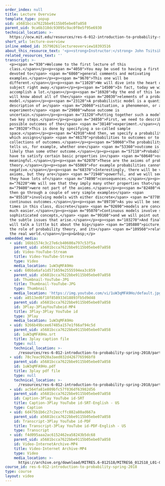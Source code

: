 ```yaml
---
order_index: null
title: Lecture Overview
template_type: popup
uid: a5681bcca7622bbe9115b05ebe07a858
parent_uid: 9ca6b310dc93095c9ac0f0e5f95e6930
technical_location: >-
  https://ocw.mit.edu/resources/res-6-012-introduction-to-probability-spring-2018/part-i-the-fundamentals/lecture-overview
short_url: lecture-overview
inline_embed_id: 35790261lectureoverview18393516
about_this_resource_text: '<p><strong>Instructor:</strong> John Tsitsiklis</p>'
related_resources_text: ''
transcript: >-
  <p><span m="930">Welcome to the first lecture of this
  class.</span></p><p><span m="4050">You may be used to having a first lecture
  devoted to</span> <span m="6860">general comments and motivating
  examples.</span></p><p><span m="9670">This one will be
  different.</span></p><p><span m="11020">We will dive into the heart of the
  subject right away.</span></p><p><span m="14500">In fact, today we will
  accomplish a lot.</span></p><p><span m="16920">By the end of this lecture, you
  will know about all of the</span> <span m="20030">elements of a probabilistic
  model.</span></p><p><span m="23120">A probabilistic model is a quantitative
  description of a</span> <span m="26060">situation, a phenomenon, or an
  experiment</span> <span m="29080">whose outcome is
  uncertain.</span></p><p><span m="31320">Putting together such a model involves
  two key steps.</span></p><p><span m="34850">First, we need to describe the
  possible outcomes of the</span> <span m="38140">experiment.</span></p><p><span
  m="39320">This is done by specifying a so-called sample
  space.</span></p><p><span m="42910">And then, we specify a probability law,
  which assigns</span> <span m="46170">probabilities to outcomes or to
  collections of outcomes.</span></p><p><span m="50060">The probability law
  tells us, for example, whether one</span> <span m="53360">outcome is much more
  likely than some other outcome.</span></p><p><span m="57110">Probabilities
  have to satisfy certain basic properties in</span> <span m="60640">order to be
  meaningful.</span></p><p><span m="62070">These are the axioms of probability
  theory.</span></p><p><span m="65069">For example probabilities cannot be
  negative.</span></p><p><span m="68370">Interestingly, there will be very few
  axioms, but they are</span> <span m="71940">powerful, and we will see that
  they have lots of</span> <span m="74890">consequences.</span></p><p><span
  m="76220">We will see that they imply many other properties that</span> <span
  m="79400">were not part of the axioms.</span></p><p><span m="82480">We will
  then go through a couple of very simple examples</span> <span
  m="85510">involving models with either discrete</span> <span m="87789">or
  continuous outcomes.</span></p><p><span m="89730">As you will be seeing many
  times in this class, discrete</span> <span m="92690">models are conceptually
  much easier.</span></p><p><span m="95070">Continuous models involve some more
  sophisticated concepts,</span> <span m="99160">and we will point out some of
  the subtle issues that arise.</span></p><p><span m="103270">And finally, we
  will talk a little bit about the big</span> <span m="105880">picture, about
  the role of probability theory, and its</span> <span m="109560">relation with
  the real world.</span></p><p>&nbsp;</p>
embedded_media:
  - uid: 16bb1574c3c27e6cb40600a797c53f5a
    parent_uid: a5681bcca7622bbe9115b05ebe07a858
    id: Video-YouTube-Stream
    title: Video-YouTube-Stream
    type: Video
    media_location: 1uW3qMFA9Ho
  - uid: 60bba6afa1d571659e2555594ea3c859
    parent_uid: a5681bcca7622bbe9115b05ebe07a858
    id: Thumbnail-YouTube-JPG
    title: Thumbnail-YouTube-JPG
    type: Thumbnail
    media_location: 'https://img.youtube.com/vi/1uW3qMFA9Ho/default.jpg'
  - uid: a8513ed6f18f858933d18893fb5d9d48
    parent_uid: a5681bcca7622bbe9115b05ebe07a858
    id: 3Play-3PlayYouTubeid-MP4
    title: 3Play-3Play YouTube id
    type: 3Play
    media_location: 1uW3qMFA9Ho
  - uid: 9266b49bcee67485a157e1f66af94c5d
    parent_uid: a5681bcca7622bbe9115b05ebe07a858
    id: 1uW3qMFA9Ho.srt
    title: 3play caption file
    type: null
    technical_location: >-
      /resources/res-6-012-introduction-to-probability-spring-2018/part-i-the-fundamentals/lecture-overview/1uW3qMFA9Ho.srt
  - uid: 78c7eac9920a3aed032d426776596bf8
    parent_uid: a5681bcca7622bbe9115b05ebe07a858
    id: 1uW3qMFA9Ho.pdf
    title: 3play pdf file
    type: null
    technical_location: >-
      /resources/res-6-012-introduction-to-probability-spring-2018/part-i-the-fundamentals/lecture-overview/1uW3qMFA9Ho.pdf
  - uid: ac564fa81e809bfc57f036df63982d56
    parent_uid: a5681bcca7622bbe9115b05ebe07a858
    id: Caption-3Play YouTube id-SRT
    title: Caption-3Play YouTube id-SRT-English - US
    type: Caption
  - uid: 6d475b1b6c27c2eccffc882a80ad667a
    parent_uid: a5681bcca7622bbe9115b05ebe07a858
    id: Transcript-3Play YouTube id-PDF
    title: Transcript-3Play YouTube id-PDF-English - US
    type: Transcript
  - uid: f4d095aaa2ac6152462ea58243b5dc68
    parent_uid: a5681bcca7622bbe9115b05ebe07a858
    id: Video-InternetArchive-MP4
    title: Video-Internet Archive-MP4
    type: Video
    media_location: >-
      https://archive.org/download/MITRES.6-012S18/MITRES6_012S18_L01-01_300k.mp4
course_id: res-6-012-introduction-to-probability-spring-2018
type: course
layout: video
---
```


